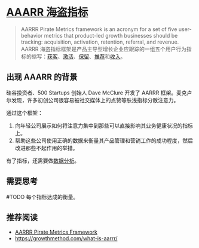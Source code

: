 # [AAARR 海盗指标](https://www.productplan.com/glossary/aarrr-framework/)
> AARRR Pirate Metrics framework is an acronym for a set of five user-behavior metrics that product-led growth businesses should be tracking: acquisition, activation, retention, referral, and revenue.
> AARRR 海盗指标框架是产品主导型增长企业应跟踪的一组五个用户行为指标的缩写：[获客](./1-acquisition.md)、[激活](./2-activation.md)、[保留](./3-retention.md)、[推荐](./4-referral.md)和[收入](./5-revenue.md)。

## 出现 AAARR 的背景
硅谷投资者、500 Startups 创始人 Dave McClure 开发了 AARRR 框架。麦克卢尔发现，许多初创公司很容易被社交媒体上的点赞等肤浅指标分散注意力。

通过这个框架：
1. 向年轻公司展示如何将注意力集中到那些可以直接影响其业务健康状况的指标上。
2. 帮助这些公司使用正确的数据来衡量其产品管理和营销工作的成功程度，然后改进那些不起作用的举措。

有了指标，还需要做[数据分析](../../1-skill/data-analysis/readme.md)。

## 需要思考
#TODO
每个指标达成的衡量。

## 推荐阅读
* [AARRR Pirate Metrics Framework](https://www.productplan.com/glossary/aarrr-framework/)
* https://growthmethod.com/what-is-aarrr/